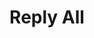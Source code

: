 ---
title:         "Reply All"
description:   "A show about the internet, hosted by PJ Vogt and Alex Goldman. From Gimlet."
url-thumbnail: "http://i1.sndcdn.com/avatars-000116177580-6q9skc-original.jpg"
url-rss:       "http://feeds.gimletmedia.com/hearreplyall"
url-web:       "http://gimletmedia.com/shows/reply-all"
url-itunes:    "https://itunes.apple.com/us/podcast/reply-all/id941907967?mt=2&uo=4"
tags:          [culture,tech]
---